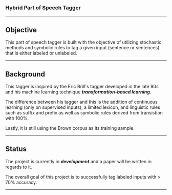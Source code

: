 ### **Hybrid Part of Speech Tagger**
---

**Objective**   
---

This part of speech tagger is built with the objective of utilizing stochastic methods and symbolic rules to tag a given input (sentence or sentences) that is either labeled or unlabeled.

---

**Background**
---    
   
This tagger is inspired by the Eric Brill's tagger developed in the late 90s and his machine learning technique ***transformation-based learning***.        
   
The difference between his tagger and this is the addition of continuous learning (only on supervised inputs), a limited lexicon, and linguistic rules such as suffix and prefix as well as symbolic rules derived from transistion with 100%. 

Lastly, it is still using the Brown corpus as its training sample.

---

**Status** 
---
The project is currently in ***development*** and a paper will be written in regards to it.

The overall goal of this project is to successfully tag labeled inputs with > 70% accuracy.
   
---
